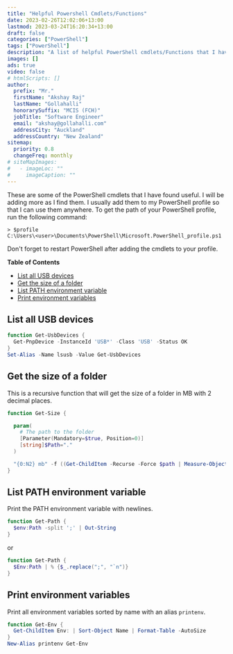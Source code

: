 ```yaml
---
title: "Helpful Powershell Cmdlets/Functions"
date: 2023-02-26T12:02:06+13:00
lastmod: 2023-03-24T16:20:34+13:00
draft: false
categories: ["PowerShell"]
tags: ["PowerShell"]
description: "A list of helpful PowerShell cmdlets/Functions that I have found useful."
images: []
ads: true
video: false
# htmlScripts: []
author:
  prefix: "Mr."
  firstName: "Akshay Raj"
  lastName: "Gollahalli"
  honorarySuffix: "MCIS (FCH)"
  jobTitle: "Software Engineer"
  email: "akshay@gollahalli.com"
  addressCity: "Auckland"
  addressCountry: "New Zealand"
sitemap:
  priority: 0.8
  changeFreq: monthly
# siteMapImages:
#   - imageLoc: ""
#     imageCaption: ""
---
```


<!--adsense-->

These are some of the PowerShell cmdlets that I have found useful. I will be adding more as I find them. I usually add them to my PowerShell profile so that I can use them anywhere. To get the path of your PowerShell profile, run the following command:

```
> $profile
C:\Users\<user>\Documents\PowerShell\Microsoft.PowerShell_profile.ps1
```

Don't forget to restart PowerShell after adding the cmdlets to your profile.

**Table of Contents**

- [List all USB devices](#list-all-usb-devices)
- [Get the size of a folder](#get-the-size-of-a-folder)
- [List PATH environment variable](#list-path-environment-variable)
- [Print environment variables](#print-environment-variables)

## List all USB devices

```powershell
function Get-UsbDevices { 
  Get-PnpDevice -InstanceId 'USB*' -Class 'USB' -Status OK 
}
Set-Alias -Name lsusb -Value Get-UsbDevices
```

## Get the size of a folder

This is a recursive function that will get the size of a folder in MB with 2 decimal places.

```powershell
function Get-Size {

  param(
    # The path to the folder
    [Parameter(Mandatory=$true, Position=0)]
    [string]$Path="."
  )

  "{0:N2} mb" -f ((Get-ChildItem -Recurse -Force $path | Measure-Object -Property Length -sum).Sum / 1Mb)
}
```

## List PATH environment variable

Print the PATH environment variable with newlines.

```powershell
function Get-Path {
  $env:Path -split ';' | Out-String
}
```

or

```powershell
function Get-Path {
  $Env:Path | % {$_.replace(";", "`n")}
}
```

## Print environment variables

Print all environment variables sorted by name with an alias `printenv`.

```powershell
function Get-Env {
  Get-ChildItem Env: | Sort-Object Name | Format-Table -AutoSize
}
New-Alias printenv Get-Env
```
